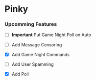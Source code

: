 # Pinky

### Upcomming Features
- [ ] **Important** Put Game Night Poll on Auto

- [ ] Add Message Censoring
- [X] Add Game Night Commands
- [ ] Add User Spamming
- [X] Add Poll